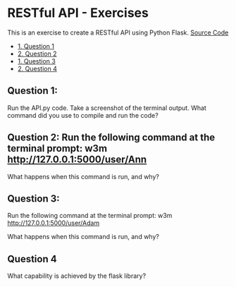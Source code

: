  <h1>RESTful API - Exercises</h1>

This is an exercise to create a RESTful API using Python Flask. [Source Code](https://codeburst.io/this-is-how-easy-it-is-to-create-a-rest-api-8a25122ab1f3)
 
<!-- TOC -->
- [1. Question 1](#1-question-1)
- [2. Question 2](#2-question-2)
- [1. Question 3](#3-question-3)
- [2. Question 4](#4-question-4)

<!-- TOC -->


## Question 1: 

Run the API.py code. Take a screenshot of the terminal output. What command did you use to compile and run the code?

## Question 2: Run the following command at the terminal prompt: w3m http://127.0.0.1:5000/user/Ann

What happens when this command is run, and why?

## Question 3:  

Run the following command at the terminal prompt: w3m http://127.0.0.1:5000/user/Adam

What happens when this command is run, and why?

## Question 4

What capability is achieved by the flask library?
